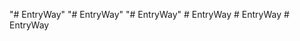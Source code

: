 "# EntryWay" 
"# EntryWay" 
"# EntryWay" 
#   E n t r y W a y  
 #   E n t r y W a y  
 #   E n t r y W a y  
 